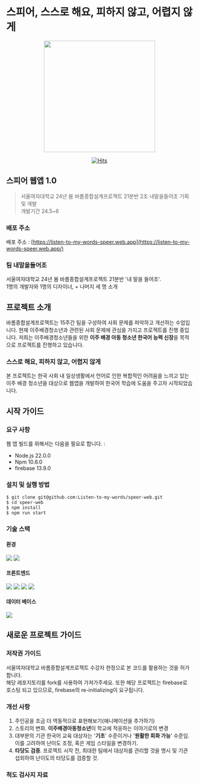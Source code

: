 # 스피어, 스스로 해요, 피하지 않고, 어렵지 않게

<div align=center>
<img src="https://listen-to-my-words-speer.web.app/logo.png" width=300 />

[![Hits](https://hits.seeyoufarm.com/api/count/incr/badge.svg?url=https%3A%2F%2Fgithub.com%2FListen-to-my-words%2Fspeer-web&count_bg=%2379C83D&title_bg=%23555555&icon=&icon_color=%23E7E7E7&title=hits&edge_flat=false)](https://hits.seeyoufarm.com)

</div>

## 스피어 웹앱 1.0

> 서울여자대학교 24년 봄 바롬종합설계프로젝트 21분반 2조 내말을들어조 기획 및 개발<br/>
> 개발기간 24.5~6

### 배포 주소

배포 주소 : [https://listen-to-my-words-speer.web.app](https://listen-to-my-words-speer.web.app/)

### 팀 내말을들어조

서울여자대학교 24년 봄 바롬종합설계프로젝트 21분반 '내 말을 들어조'.<br/>
1명의 개발자와 1명의 디자이너, + 나머지 세 명 소개

## 프로젝트 소개

바롬종합설계프로젝트는 15주간 팀을 구성하여 사회 문제를 파악하고 개선하는 수업입니다. 현재 이주배경청소년과 관련된 사회 문제에 관심을 가지고 프로젝트를 진행 중입니다. 저희는 이주배경청소년들을 위한 **이주 배경 아동 청소년 한국어 능력 신장**을 목적으로 프로젝트를 진행하고 있습니다.

### 스스로 해요, 피하지 않고, 어렵지 않게

본 프로젝트는 한국 사회 내 일상생활에서 언어로 인한 복합적인 어려움을 느끼고 있는 이주 배경 청소년을 대상으로 웹앱을 개발하여 한국어 학습에 도움을 주고자 시작되었습니다.

## 시작 가이드

### 요구 사항

웹 앱 빌드를 위해서는 다음을 필요로 합니다. :

- Node.js 22.0.0
- Npm 10.6.0
- firebase 13.9.0

### 설치 및 실행 방법

```shell
$ git clone git@github.com:Listen-to-my-words/speer-web.git
$ cd speer-web
$ npm install
$ npm run start
```

### 기술 스택

#### 환경

<div>
<img display=inline-block src="https://img.shields.io/badge/github-181717?style=for-the-badge&logo=github&logoColor=white">
<img display=inline-block src="https://img.shields.io/badge/git-F05032?style=for-the-badge&logo=git&logoColor=white">
</div>

#### 프론트엔드

<div>
<img display=inline-block src="https://img.shields.io/badge/html5-E34F26?style=for-the-badge&logo=html5&logoColor=white"> 
<img display=inline-block src="https://img.shields.io/badge/css-1572B6?style=for-the-badge&logo=css3&logoColor=white"> 
<img display=inline-block src="https://img.shields.io/badge/javascript-F7DF1E?style=for-the-badge&logo=javascript&logoColor=black"> 
<img display=inline-block src="https://img.shields.io/badge/react-61DAFB?style=for-the-badge&logo=react&logoColor=black">
</div>

#### 데이터 베이스

<img display=inline-block src="https://img.shields.io/badge/firebase-FFCA28?style=for-the-badge&logo=firebase&logoColor=white">

## 새로운 프로젝트 가이드

### 저작권 가이드

서울여자대학교 바롬종합설계프로젝트 수강자 한정으로 본 코드를 활용하는 것을 허가합니다. <br/>
해당 레포지토리를 fork를 사용하여 가져가주세요.
또한 해당 프로젝트는 firebase로 호스팅 되고 있으므로, firebase의 re-initializing이 요구됩니다.

### 개선 사항

1. 주인공을 조금 더 역동적으로 표현해보기(애니메이션을 추가하기)
2. 스토리의 변화. **이주배경아동청소년**이 학교에 적응하는 이야기로의 변경
3. 대부분의 기관 한국어 교육 대상자는 '**기초**' 수준이거나 '**원활한 회화 가능**' 수준임. 이를 고려하여 난이도 조정, 혹은 게임 스타일을 변경하기.
4. **타당도 검증**. 프로젝트 시작 전, 최대한 팀에서 대상자를 관리할 것을 명시 및 기관 섭외하여 난이도의 타당도를 검증할 것.

### 척도 검사지 자료
